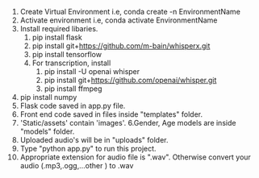 
1. Create Virtual Environment i.e, conda create -n EnvironmentName
2. Activate environment i.e, conda activate EnvironmentName
3. Install required libaries.
   1. pip install flask
   2. pip install git+https://github.com/m-bain/whisperx.git
   3. pip install tensorflow
   4. For transcription, install
      1. pip install -U openai whisper
      2. pip install git+https://github.com/openai/whisper.git
      3. pip install ffmpeg
  5. pip install numpy
3. Flask code saved in app.py file.
4. Front end code saved in files inside "templates" folder.
5. 'Static/assets' contain 'images'.
6.Gender, Age models  are inside "models" folder.
7. Uploaded audio's will be in "uploads" folder.
8. Type "python app.py" to run this project.
9. Appropriate extension for audio file is ".wav".
    Otherwise convert your audio (.mp3,.ogg,...other ) to .wav
